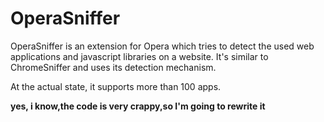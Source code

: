 OperaSniffer
============

OperaSniffer is an extension for Opera which tries to detect the used web applications and javascript libraries on a website.
It's similar to ChromeSniffer and uses its detection mechanism.

At the actual state, it supports more than 100 apps.

**yes, i know,the code is very crappy,so I'm going to rewrite it**